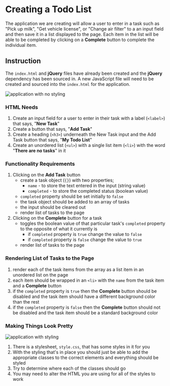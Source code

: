# Creating a Todo List

The application we are creating will allow a user to enter in a task such as "Pick up milk", "Get vehicle license", or "Change air filter" to a an input field and then save it in a list displayed to the page. Each item in the list will be able to be completed by clicking on a **Complete** button to complete the individual item.

## Instruction

The `index.html` and **jQuery** files have already been created and the **jQuery** dependency has been sourced in. A new JavaScript file will need to be created and sourced into the `index.html` for the application.

<img src="documentation/no-styling.png" alt="application with no styling" />

### HTML Needs

1. Create an input field for a user to enter in their task with a label (`<label>`) that says, "**New Task**"
1. Create a button that says, "**Add Task**"
1. Create a heading (`<h3>`) underneath the New Task input and the Add Task button that says, "**My Todo List**"
1. Create an unordered list (`<ul>`) with a single list item (`<li>`) with the word "**There are no tasks**" in it

### Functionality Requirements

1. Clicking on the **Add Task** button
   - create a task object (`{}`) with two properties;
     - `name` - to store the text entered in the input (string value)
     - `completed` - to store the completed status (boolean value)
   - `completed` property should be set initially to `false`
   - the task object should be added to an array of tasks
   - the input should be cleared out
   - render list of tasks to the page
1. Clicking on the **Complete** button for a task
   - toggles the boolean value of that particular task's `completed` property to the opposite of what it currently is
     - if `completed` property is `true` change the value to `false`
     - if `completed` property is `false` change the value to `true`
   - render list of tasks to the page

### Rendering List of Tasks to the Page

1. render each of the task items from the array as a list item in an unordered list on the page
1. each item should be wrapped in an `<li>` with the `name` from the task item and a **Complete** button
1. if the `completed` property is `true` then the **Complete** button should be disabled and the task item should have a different background color than the rest
1. if the `completed` property is `false` then the **Complete** button should not be disabled and the task item should be a standard background color

### Making Things Look Pretty

<img src="documentation/with-styling.png" alt="application with styling" />

1. There is a stylesheet, `style.css`, that has some styles in it for you
1. With the styling that's in place you should just be able to add the appropriate classes to the correct elements and everything should be styled
1. Try to determine where each of the classes should go
1. You may need to alter the HTML you are using for all of the styles to work
